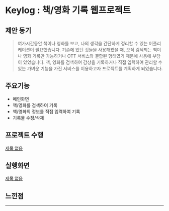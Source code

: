 # Keylog : 책/영화 기록 웹프로젝트

## 제안 동기

> 여가시간동안 책이나 영화를 보고, 나의 생각을 간단하게 정리할 수 있는 어플리케이션이 필요했습니다. 기존에 있던 것들을 사용해봤을 때, 오직 검색되는 책이나 영화 기록만 가능하거나 OTT 서비스와 결합된 형태였기 때문에 사용에 부담이 있었습니다. 책, 영화를 검색하여 감상을 기록하거나 직접 입력하여 관리할 수 있는 가벼운 기능을 가진 서비스를 이용하고자 프로젝트를 계획하게 되었습니다.

## 주요기능

- 메인화면
- 책/영화를 검색하여 기록
- 책/영화의 정보를 직접 입력하여 기록
- 기록물 수정/삭제

## 프로젝트 수행

[제목 없음](https://www.notion.so/0bdf1ca1d9e24b85b6449c5a61efb5ce)

## 실행화면

[제목 없음](https://www.notion.so/43beeb3c6ffa4be883f51b28729835e1)

## 느낀점

---

> 
